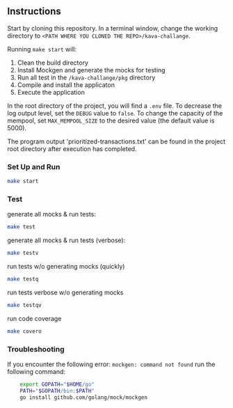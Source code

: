 ## Instructions 
Start by cloning this repository. 
In a terminal window, change the working directory to ```<PATH WHERE YOU CLONED THE REPO>/kava-challange```.

Running ```make start``` will:
1. Clean the build directory
2. Install Mockgen and generate the mocks for testing
3. Run all test in the ```/kava-challange/pkg``` directory
4. Compile and install the applicaton
5. Execute the application

In the root directory of the project, you will find a ```.env``` file. To decrease the log output level, set the ```DEBUG``` value to ```false```. To change the capacity of the mempool, set ```MAX_MEMPOOL_SIZE``` to the desired value (the default value is 5000).

The program output 'prioritized-transactions.txt' can be found in the project root directory after execution has completed.

### Set Up and Run
```bash
make start
```
### Test
generate all mocks & run tests:
```bash
make test
```
generate all mocks & run tests (verbose):
 ```bash
 make testv
 ````
run tests w/o generating mocks (quickly)
```bash
make testq
````
run tests verbose w/o generating mocks
```bash
make testqv
```
run code coverage
```bash
make covero
```
### Troubleshooting 
If you encounter the following error:
```mockgen: command not found```
run the following command:
```bash
    export GOPATH="$HOME/go"
    PATH="$GOPATH/bin:$PATH"
    go install github.com/golang/mock/mockgen
```


